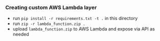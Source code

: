 ### Creating custom AWS Lambda layer

- run `pip install -r requirements.txt -t .` in this directory
- run `zip -r lambda_function.zip .`
- upload `lambda_function.zip` to AWS Lambda and expose via API as needed

